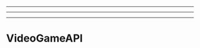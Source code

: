 ---------------------------------
----------------------------------------------------------------------------------------------------
-------------------------------------------------------
# VideoGameAPI
